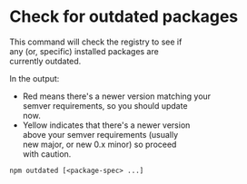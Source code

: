 # Check for outdated packages

This command will check the registry to see if  
any (or, specific) installed packages are  
currently outdated.   

In the output:  
- Red means there's a newer version matching your  
	semver requirements, so you should update  
	now.
- Yellow indicates that there's a newer version  
	above your semver requirements (usually  
	new major, or new 0.x minor) so proceed  
	with caution.

```
npm outdated [<package-spec> ...]
```
